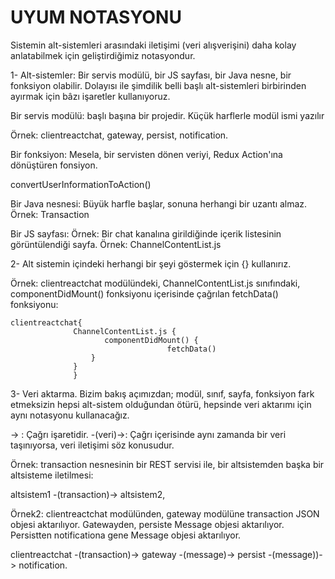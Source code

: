  # UYUM NOTASYONU
 
 Sistemin alt-sistemleri arasındaki iletişimi (veri alışverişini) daha kolay anlatabilmek için geliştirdiğimiz notasyondur.
 
1- 
   Alt-sistemler: Bir servis modülü, bir JS sayfası, bir Java nesne, bir fonksiyon olabilir. Dolayısı ile şimdilik belli başlı alt-sistemleri birbirinden ayırmak için bâzı işaretler kullanıyoruz.
  
   Bir servis modülü:  başlı başına bir projedir. Küçük harflerle modül ismi yazılır
   
   Örnek: clientreactchat, gateway, persist, notification.
   
   Bir fonksiyon: Mesela, bir servisten dönen veriyi, Redux Action'ına dönüştüren fonsiyon. 
   
   convertUserInformationToAction()
   
   Bir Java nesnesi: Büyük harfle başlar, sonuna herhangi bir uzantı almaz. Örnek: Transaction
   
   Bir JS sayfası: Örnek: Bir chat kanalına girildiğinde içerik listesinin görüntülendiği sayfa. Örnek: ChannelContentList.js
   

2- Alt sistemin içindeki herhangi bir şeyi göstermek için {} kullanırız.
 
   Örnek: clientreactchat modülündeki, ChannelContentList.js sınıfındaki, componentDidMount() fonksiyonu içerisinde çağrılan fetchData() fonksiyonu: 
    
    clientreactchat{
                  ChannelContentList.js {
                         componentDidMount() {
                                       fetchData()
                      }
                  } 
                  }
  
3- Veri aktarma. Bizim bakış açımızdan; modül, sınıf, sayfa, fonksiyon fark etmeksizin hepsi alt-sistem olduğundan ötürü, hepsinde veri aktarımı için aynı notasyonu kullanacağız.
  
  -> : Çağrı işaretidir.
  -(veri)->: Çağrı içerisinde aynı zamanda bir veri taşınıyorsa, veri iletişimi söz konusudur.
  
  Örnek: transaction nesnesinin bir REST servisi ile, bir altsistemden başka bir altsisteme iletilmesi:
  
   altsistem1 -(transaction)-> altsistem2,
 
 Örnek2: clientreactchat modülünden, gateway modülüne transaction JSON objesi aktarılıyor. Gatewayden, persiste Message<Transaction> objesi aktarılıyor. Persistten notificationa gene Message<Transaction> objesi aktarılıyor.
 
  clientreactchat -(transaction)-> 
                       gateway -(message<transaction>)-> 
                                  persist -(message<transaction>))-> notification.
